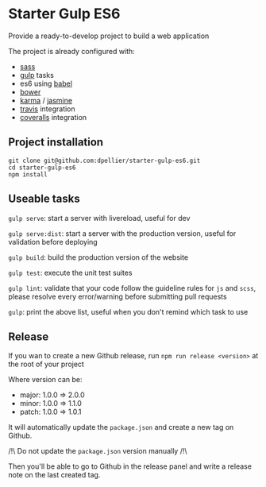 # Starter Gulp ES6
Provide a ready-to-develop project to build a web application

The project is already configured with:
- [sass](http://sass-lang.com/)
- [gulp](http://gulpjs.com/) tasks
- es6 using [babel](https://babeljs.io/)
- [bower](https://bower.io/)
- [karma](https://karma-runner.github.io) / [jasmine](https://jasmine.github.io/)
- [travis](https://travis-ci.org/) integration
- [coveralls](https://coveralls.io/) integration

## Project installation

```
git clone git@github.com:dpellier/starter-gulp-es6.git
cd starter-gulp-es6
npm install
```

## Useable tasks

`gulp serve`: start a server with livereload, useful for dev

`gulp serve:dist`: start a server with the production version, useful for validation before deploying

`gulp build`: build the production version of the website

`gulp test`: execute the unit test suites

`gulp lint`: validate that your code follow the guideline rules for `js` and `scss`, please resolve every error/warning before submitting pull requests

`gulp`: print the above list, useful when you don't remind which task to use

## Release

If you wan to create a new Github release, run `npm run release <version>` at the root of your project

Where version can be:
- major: 1.0.0 => 2.0.0
- minor: 1.0.0 => 1.1.0
- patch: 1.0.0 => 1.0.1

It will automatically update the `package.json`  and create a new tag on Github.

/!\ Do not update the `package.json` version manually /!\

Then you'll be able to go to Github in the release panel and write a release note on the last created tag.
